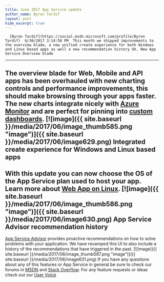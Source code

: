 ```yaml
---
title: June 2017 App Service update
author_name: Byron Tardif
layout: post
hide_excerpt: true
---
```

      [Byron Tardif](https://social.msdn.microsoft.com/profile/Byron Tardif)  6/30/2017 3:14:58 PM  This month we shipped improvements to the overview blade, a new unified create experience for both Windows and Linux based apps as well a new recommendation history UX. New App Service Overview blade
------------------------------

 The overview blade for Web, Mobile and API apps has been overhauled with new charting controls and performance improvements, this should make browsing through your apps faster. The new charts integrate nicely with [Azure Monitor](https://docs.microsoft.com/en-us/azure/monitoring-and-diagnostics/monitoring-get-started) and are perfect for pinning into [custom dashboards](https://docs.microsoft.com/en-us/azure/azure-portal/azure-portal-dashboards). [![image]({{ site.baseurl }}/media/2017/06/image_thumb585.png "image")]({{ site.baseurl }}/media/2017/06/image629.png) Integrated create experience for Windows and Linux based apps
-------------------------------------------------------------

 With this update you can now choose the OS of the App Service plan used to host your app. Learn more about [Web App on Linux](https://docs.microsoft.com/en-us/azure/app-service-web/app-service-linux-intro). [![image]({{ site.baseurl }}/media/2017/06/image_thumb586.png "image")]({{ site.baseurl }}/media/2017/06/image630.png) App Service Advisor recommendation history
------------------------------------------

 [App Service Advisor](https://channel9.msdn.com/Shows/Azure-Friday/Azure-App-Service-Advisor) provides proactive recommendations on how to solve problems with your application. We have revamped this UI to also include a history of the recommendations that have triggered in the past. [![image]({{ site.baseurl }}/media/2017/06/image_thumb587.png "image")]({{ site.baseurl }}/media/2017/06/image631.png) If you have any questions about any of this features or App Service in general be sure to check our forums in [MSDN](https://social.msdn.microsoft.com/Forums/en-US/home?forum=windowsazurewebsitespreview) and [Stack Overflow](https://stackoverflow.com/questions/tagged/azure-web-sites). For any feature requests or ideas check out our [User Voice](https://feedback.azure.com/forums/169385-web-apps-formerly-websites)     
